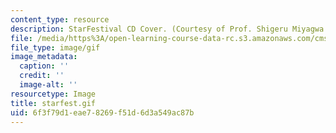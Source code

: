 ```yaml
---
content_type: resource
description: StarFestival CD Cover. (Courtesy of Prof. Shigeru Miyagwa.)
file: /media/https%3A/open-learning-course-data-rc.s3.amazonaws.com/cms-930-media-education-and-the-marketplace-fall-2001/6f3f79d1eae78269f51d6d3a549ac87b_starfest.gif
file_type: image/gif
image_metadata:
  caption: ''
  credit: ''
  image-alt: ''
resourcetype: Image
title: starfest.gif
uid: 6f3f79d1-eae7-8269-f51d-6d3a549ac87b
---
```

